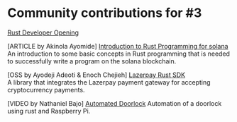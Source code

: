 # Community contributions for #3

[Rust Developer Opening](https://proximal-finch-4f9.notion.site/Rust-Developer-03afbedc6cf24b188bf9caff0581b958)

[ARTICLE by Akinola Ayomide] [Introduction to Rust Programming for solana](https://drayfocus.hashnode.dev/introduction-to-rust-programming-for-solana)<br>
An introduction to some basic concepts in Rust programming that is needed to successfully write a program on the solana blockchain.

[OSS by Ayodeji Adeoti & Enoch Chejieh] [Lazerpay Rust SDK](https://crates.io/crates/lazerpay-rust-sdk)<br>
A library that integrates the Lazerpay payment gateway for accepting cryptocurrency payments.

[VIDEO by Nathaniel Bajo] [Automated Doorlock](https://www.youtube.com/watch?v=PjZh19o5sdM) 
Automation of a doorlock using rust and Raspberry Pi.